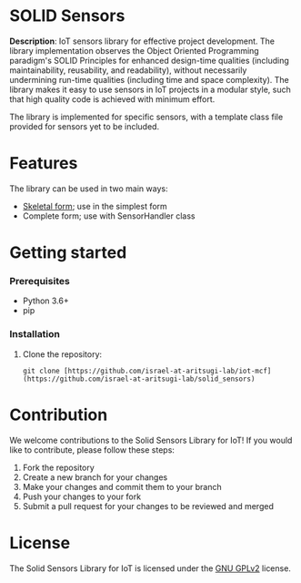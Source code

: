 # SOLID Sensors

**Description**:  IoT sensors library for effective project development. The library implementation observes the Object Oriented Programming paradigm's SOLID Principles for enhanced design-time qualities (including maintainability, reusability, and readability), without necessarily undermining run-time qualities (including time and space complexity). The library makes it easy to use sensors in IoT projects in a modular style, such that high quality code is achieved with minimum effort.

The library is implemented for specific sensors, with a template class file provided for sensors yet to be included.


Features
=============
The library can be used in two main ways:
- [Skeletal form](examples/example1-simple); use in the simplest form
- Complete form; use with SensorHandler class

Getting started
=============
### Prerequisites
- Python 3.6+
- pip

### Installation

1. Clone the repository:
    ``` 
    git clone [https://github.com/israel-at-aritsugi-lab/iot-mcf](https://github.com/israel-at-aritsugi-lab/solid_sensors)

    ```

Contribution
=============
We welcome contributions to the Solid Sensors Library for IoT! If you would like to contribute, please follow these steps:

1. Fork the repository
1. Create a new branch for your changes
1. Make your changes and commit them to your branch
1. Push your changes to your fork
1. Submit a pull request for your changes to be reviewed and merged

License
=============

The Solid Sensors Library for IoT is licensed under the [GNU GPLv2](http://www.gnu.org/licenses/old-licenses/gpl-2.0.html) license.

